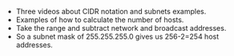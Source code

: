 - Three videos about CIDR notation and subnets examples.
- Examples of how to calculate the number of hosts.
- Take the range and subtract network and broadcast addresses.
- So a subnet mask of 255.255.255.0 gives us 256-2=254 host addresses.
